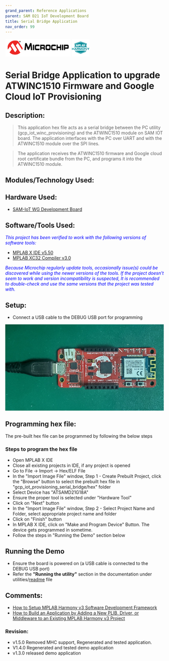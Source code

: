 ```yaml
---
grand_parent: Reference Applications
parent: SAM D21 IoT Development Board
title: Serial Bridge Application
nav_order: 99
---
```


<img src = "images/microchip_logo.png">
<img src = "images/microchip_mplab_harmony_logo_small.png">

# Serial Bridge Application to upgrade ATWINC1510 Firmware and Google Cloud IoT Provisioning

## Description:

> This application hex file acts as a serial bridge between the PC utility (gcp_iot_winc_provisioning) and the ATWINC1510 module on SAM IOT board.
The application interfaces with the PC over UART and with the ATWINC1510 module over the SPI lines.  

> The application receives the ATWINC1510 firmware and Google cloud root certificate bundle from the PC, and programs it into the ATWINC1510 module.

## Modules/Technology Used:

## Hardware Used:
  - [SAM-IoT WG Development Board](https://www.microchip.com/Developmenttools/ProductDetails/EV75S95A)

## Software/Tools Used:
<span style="color:blue"> *This project has been verified to work with the following versions of software tools:*</span>  

 - [MPLAB X IDE v5.50](https://www.microchip.com/mplab/mplab-x-ide)  
 - [MPLAB XC32 Compiler v3.0](https://www.microchip.com/mplab/compilers)

 <span style="color:blue"> *Because Microchip regularly update tools, occasionally issue(s) could be discovered while using the newer versions of the tools. If the project doesn’t seem to work and version incompatibility is suspected, It is recommended to double-check and use the same versions that the project was tested with.* </span>  

## Setup:
- Connect a USB cable to the DEBUG USB port for programming  
<img src = "images/hardware1.png" align="middle">

## Programming hex file:
The pre-built hex file can be programmed by following the below steps

### Steps to program the hex file
- Open MPLAB X IDE
- Close all existing projects in IDE, if any project is opened
- Go to File -> Import -> Hex/ELF File
- In the "Import Image File" window, Step 1 - Create Prebuilt Project, click the "Browse" button to select the prebuilt hex file in "gcp_iot_provisioning_serial_bridge/hex" folder
- Select Device has "ATSAMD21G18A"
- Ensure the proper tool is selected under "Hardware Tool"
- Click on "Next" button
- In the "Import Image File" window, Step 2 - Select Project Name and Folder, select appropriate project name and folder
- Click on "Finish" button
- In MPLAB X IDE, click on "Make and Program Device" Button. The device gets programmed in sometime.
- Follow the steps in "Running the Demo" section below


## Running the Demo
- Ensure the board is powered on (a USB cable is connected to the DEBUG USB port)
- Refer the **"Running the utility"** section in the documentation under utilities/[readme](../readme.md) file

## Comments:
- [How to Setup MPLAB Harmony v3 Software Development Framework](https://ww1.microchip.com/downloads/en/DeviceDoc/How_to_Setup_MPLAB_%20Harmony_v3_Software_Development_Framework_DS90003232C.pdf)
- [How to Build an Application by Adding a New PLIB, Driver, or Middleware to an Existing MPLAB Harmony v3 Project](http://ww1.microchip.com/downloads/en/DeviceDoc/How_to_Build_Application_Adding_PLIB_%20Driver_or_Middleware%20_to_MPLAB_Harmony_v3Project_DS90003253A.pdf)  

### Revision:
- v1.5.0 Removed MHC support, Regenerated and tested application.
- V1.4.0 Regenerated and tested demo application
- v1.3.0 released demo application
